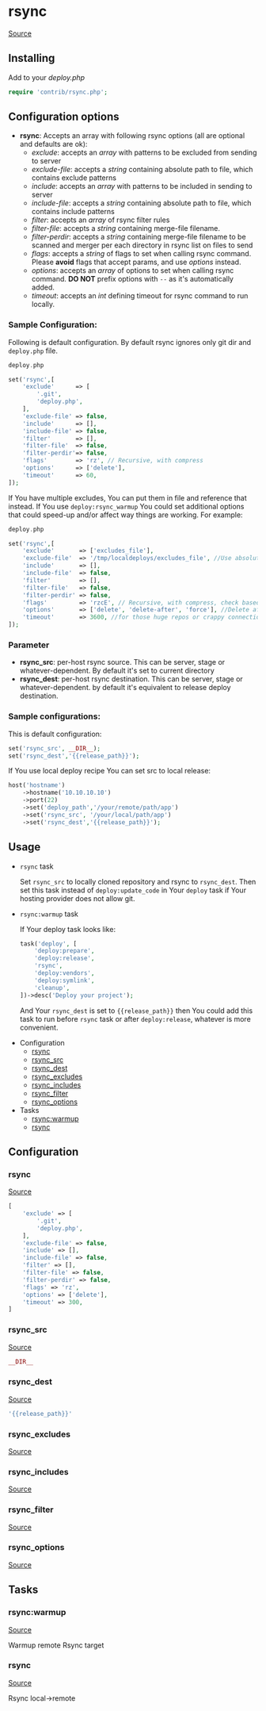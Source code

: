 <!-- DO NOT EDIT THIS FILE! -->
<!-- Instead edit contrib/rsync.php -->
<!-- Then run bin/docgen -->

# rsync

[Source](/contrib/rsync.php)


## Installing

Add to your _deploy.php_

```php
require 'contrib/rsync.php';
```

## Configuration options

- **rsync**: Accepts an array with following rsync options (all are optional and defaults are ok):
    - *exclude*: accepts an *array* with patterns to be excluded from sending to server
    - *exclude-file*: accepts a *string* containing absolute path to file, which contains exclude patterns
    - *include*: accepts an *array* with patterns to be included in sending to server
    - *include-file*: accepts a *string* containing absolute path to file, which contains include patterns
    - *filter*: accepts an *array* of rsync filter rules
    - *filter-file*: accepts a *string* containing merge-file filename.
    - *filter-perdir*: accepts a *string* containing merge-file filename to be scanned and merger per each directory in rsync list on files to send
    - *flags*: accepts a *string* of flags to set when calling rsync command. Please **avoid** flags that accept params, and use *options* instead.
    - *options*: accepts an *array* of options to set when calling rsync command. **DO NOT** prefix options with `--` as it's automatically added.
    - *timeout*: accepts an *int* defining timeout for rsync command to run locally.

### Sample Configuration:

Following is default configuration. By default rsync ignores only git dir and `deploy.php` file.

```php
deploy.php

set('rsync',[
    'exclude'      => [
        '.git',
        'deploy.php',
    ],
    'exclude-file' => false,
    'include'      => [],
    'include-file' => false,
    'filter'       => [],
    'filter-file'  => false,
    'filter-perdir'=> false,
    'flags'        => 'rz', // Recursive, with compress
    'options'      => ['delete'],
    'timeout'      => 60,
]);
```

If You have multiple excludes, You can put them in file and reference that instead. If You use `deploy:rsync_warmup` You could set additional options that could speed-up and/or affect way things are working. For example:

```php
deploy.php

set('rsync',[
    'exclude'       => ['excludes_file'],
    'exclude-file'  => '/tmp/localdeploys/excludes_file', //Use absolute path to avoid possible rsync problems
    'include'       => [],
    'include-file'  => false,
    'filter'        => [],
    'filter-file'   => false,
    'filter-perdir' => false,
    'flags'         => 'rzcE', // Recursive, with compress, check based on checksum rather than time/size, preserve Executable flag
    'options'       => ['delete', 'delete-after', 'force'], //Delete after successful transfer, delete even if deleted dir is not empty
    'timeout'       => 3600, //for those huge repos or crappy connection
]);
```


### Parameter

- **rsync_src**: per-host rsync source. This can be server, stage or whatever-dependent. By default it's set to current directory
- **rsync_dest**: per-host rsync destination. This can be server, stage or whatever-dependent. by default it's equivalent to release deploy destination.

### Sample configurations:

This is default configuration:

```php
set('rsync_src', __DIR__);
set('rsync_dest','{{release_path}}');
```

If You use local deploy recipe You can set src to local release:

```php
host('hostname')
    ->hostname('10.10.10.10')
    ->port(22)
    ->set('deploy_path','/your/remote/path/app')
    ->set('rsync_src', '/your/local/path/app')
    ->set('rsync_dest','{{release_path}}');
```

## Usage

- `rsync` task

    Set `rsync_src` to locally cloned repository and rsync to `rsync_dest`. Then set this task instead of `deploy:update_code` in Your `deploy` task if Your hosting provider does not allow git.

- `rsync:warmup` task

    If Your deploy task looks like:

    ```php
    task('deploy', [
        'deploy:prepare',
        'deploy:release',
        'rsync',
        'deploy:vendors',
        'deploy:symlink',
        'cleanup',
    ])->desc('Deploy your project');
    ```

    And Your `rsync_dest` is set to `{{release_path}}` then You could add this task to run before `rsync` task or after `deploy:release`, whatever is more convenient.



* Configuration
  * [rsync](#rsync)
  * [rsync_src](#rsync_src)
  * [rsync_dest](#rsync_dest)
  * [rsync_excludes](#rsync_excludes)
  * [rsync_includes](#rsync_includes)
  * [rsync_filter](#rsync_filter)
  * [rsync_options](#rsync_options)
* Tasks
  * [rsync:warmup](#rsyncwarmup)
  * [rsync](#rsync)

## Configuration
### rsync
[Source](https://github.com/deployphp/deployer/blob/master/contrib/rsync.php#L124)



```php title="Default value"
[
    'exclude' => [
        '.git',
        'deploy.php',
    ],
    'exclude-file' => false,
    'include' => [],
    'include-file' => false,
    'filter' => [],
    'filter-file' => false,
    'filter-perdir' => false,
    'flags' => 'rz',
    'options' => ['delete'],
    'timeout' => 300,
]
```


### rsync_src
[Source](https://github.com/deployphp/deployer/blob/master/contrib/rsync.php#L140)



```php title="Default value"
__DIR__
```


### rsync_dest
[Source](https://github.com/deployphp/deployer/blob/master/contrib/rsync.php#L141)



```php title="Default value"
'{{release_path}}'
```


### rsync_excludes
[Source](https://github.com/deployphp/deployer/blob/master/contrib/rsync.php#L143)





### rsync_includes
[Source](https://github.com/deployphp/deployer/blob/master/contrib/rsync.php#L158)





### rsync_filter
[Source](https://github.com/deployphp/deployer/blob/master/contrib/rsync.php#L173)





### rsync_options
[Source](https://github.com/deployphp/deployer/blob/master/contrib/rsync.php#L191)






## Tasks

### rsync:warmup
[Source](https://github.com/deployphp/deployer/blob/master/contrib/rsync.php#L203)

Warmup remote Rsync target


### rsync
[Source](https://github.com/deployphp/deployer/blob/master/contrib/rsync.php#L218)

Rsync local->remote


